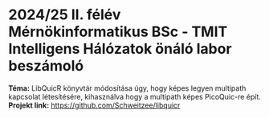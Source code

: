 # 2024/25 II. félév Mérnökinformatikus BSc - TMIT Intelligens Hálózatok önáló labor beszámoló
**Téma:** LibQuicR könyvtár módosítása úgy, hogy képes legyen multipath kapcsolat létesítésére, kihasználva hogy a multipath képes PicoQuic-re épít.
**Projekt link:** https://github.com/Schweitzee/libquicr
